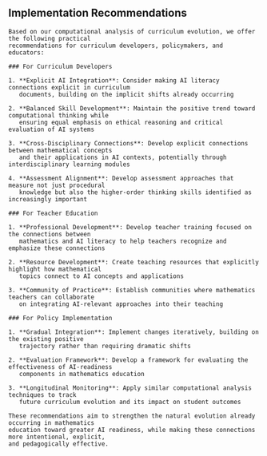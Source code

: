 ## Implementation Recommendations
    
    Based on our computational analysis of curriculum evolution, we offer the following practical 
    recommendations for curriculum developers, policymakers, and educators:
    
    ### For Curriculum Developers
    
    1. **Explicit AI Integration**: Consider making AI literacy connections explicit in curriculum 
       documents, building on the implicit shifts already occurring
    
    2. **Balanced Skill Development**: Maintain the positive trend toward computational thinking while 
       ensuring equal emphasis on ethical reasoning and critical evaluation of AI systems
    
    3. **Cross-Disciplinary Connections**: Develop explicit connections between mathematical concepts 
       and their applications in AI contexts, potentially through interdisciplinary learning modules
    
    4. **Assessment Alignment**: Develop assessment approaches that measure not just procedural 
       knowledge but also the higher-order thinking skills identified as increasingly important
    
    ### For Teacher Education
    
    1. **Professional Development**: Develop teacher training focused on the connections between 
       mathematics and AI literacy to help teachers recognize and emphasize these connections
    
    2. **Resource Development**: Create teaching resources that explicitly highlight how mathematical 
       topics connect to AI concepts and applications
    
    3. **Community of Practice**: Establish communities where mathematics teachers can collaborate 
       on integrating AI-relevant approaches into their teaching
    
    ### For Policy Implementation
    
    1. **Gradual Integration**: Implement changes iteratively, building on the existing positive 
       trajectory rather than requiring dramatic shifts
    
    2. **Evaluation Framework**: Develop a framework for evaluating the effectiveness of AI-readiness 
       components in mathematics education
    
    3. **Longitudinal Monitoring**: Apply similar computational analysis techniques to track 
       future curriculum evolution and its impact on student outcomes
    
    These recommendations aim to strengthen the natural evolution already occurring in mathematics 
    education toward greater AI readiness, while making these connections more intentional, explicit, 
    and pedagogically effective.